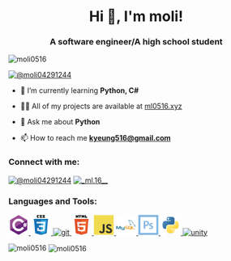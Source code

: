 <h1 align="center">Hi 👋, I'm moli!</h1>
<h3 align="center">A software engineer/A high school student</h3>

<p align="left"> <img src="https://komarev.com/ghpvc/?username=moli0516&label=Profile%20views&color=0e75b6&style=flat" alt="moli0516" /> </p>

<p align="left"> <a href="https://twitter.com/@moli04291244" target="blank"><img src="https://img.shields.io/twitter/follow/@moli04291244?logo=twitter&style=for-the-badge" alt="@moli04291244" /></a> </p>

- 🌱 I’m currently learning **Python, C#**

- 👨‍💻 All of my projects are available at [ml0516.xyz](https://ml0516.xyz)

- 💬 Ask me about **Python**

- 📫 How to reach me **kyeung516@gmail.com**

<h3 align="left">Connect with me:</h3>
<p align="left">
<a href="https://twitter.com/@moli04291244" target="blank"><img align="center" src="https://raw.githubusercontent.com/rahuldkjain/github-profile-readme-generator/master/src/images/icons/Social/twitter.svg" alt="@moli04291244" height="30" width="40" /></a>
<a href="https://instagram.com/_ml.16__" target="blank"><img align="center" src="https://raw.githubusercontent.com/rahuldkjain/github-profile-readme-generator/master/src/images/icons/Social/instagram.svg" alt="_ml.16__" height="30" width="40" /></a>
</p>

<h3 align="left">Languages and Tools:</h3>
<p align="left"> <a href="https://www.w3schools.com/cs/" target="_blank" rel="noreferrer"> <img src="https://raw.githubusercontent.com/devicons/devicon/master/icons/csharp/csharp-original.svg" alt="csharp" width="40" height="40"/> </a> <a href="https://www.w3schools.com/css/" target="_blank" rel="noreferrer"> <img src="https://raw.githubusercontent.com/devicons/devicon/master/icons/css3/css3-original-wordmark.svg" alt="css3" width="40" height="40"/> </a> <a href="https://git-scm.com/" target="_blank" rel="noreferrer"> <img src="https://www.vectorlogo.zone/logos/git-scm/git-scm-icon.svg" alt="git" width="40" height="40"/> </a> <a href="https://www.w3.org/html/" target="_blank" rel="noreferrer"> <img src="https://raw.githubusercontent.com/devicons/devicon/master/icons/html5/html5-original-wordmark.svg" alt="html5" width="40" height="40"/> </a> <a href="https://developer.mozilla.org/en-US/docs/Web/JavaScript" target="_blank" rel="noreferrer"> <img src="https://raw.githubusercontent.com/devicons/devicon/master/icons/javascript/javascript-original.svg" alt="javascript" width="40" height="40"/> </a> <a href="https://www.mysql.com/" target="_blank" rel="noreferrer"> <img src="https://raw.githubusercontent.com/devicons/devicon/master/icons/mysql/mysql-original-wordmark.svg" alt="mysql" width="40" height="40"/> </a> <a href="https://www.photoshop.com/en" target="_blank" rel="noreferrer"> <img src="https://raw.githubusercontent.com/devicons/devicon/master/icons/photoshop/photoshop-line.svg" alt="photoshop" width="40" height="40"/> </a> <a href="https://www.python.org" target="_blank" rel="noreferrer"> <img src="https://raw.githubusercontent.com/devicons/devicon/master/icons/python/python-original.svg" alt="python" width="40" height="40"/> </a> <a href="https://unity.com/" target="_blank" rel="noreferrer"> <img src="https://www.vectorlogo.zone/logos/unity3d/unity3d-icon.svg" alt="unity" width="40" height="40"/> </a> </p>

<p><img align="left" src="https://github-readme-stats.vercel.app/api/top-langs?username=moli0516&hide=shaderlab,hlsl&show_icons=true&locale=en&layout=compact&theme=tokyonight" alt="moli0516" /></p>

<p>&nbsp;<img align="center" src="https://github-readme-stats.vercel.app/api?username=moli0516&show_icons=true&locale=en&theme=tokyonight" alt="moli0516" /></p>
